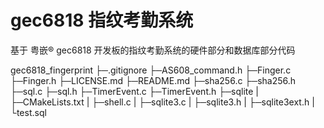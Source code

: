 # gec6818 指纹考勤系统

基于 粤嵌® gec6818 开发板的指纹考勤系统的硬件部分和数据库部分代码

gec6818_fingerprint
├─.gitignore
├─AS608_command.h
├─Finger.c
├─Finger.h
├─LICENSE.md
├─README.md
├─sha256.c
├─sha256.h
├─sql.c
├─sql.h
├─TimerEvent.c
├─TimerEvent.h
├─sqlite
|   ├─CMakeLists.txt
|   ├─shell.c
|   ├─sqlite3.c
|   ├─sqlite3.h
|   ├─sqlite3ext.h
|   └test.sql
